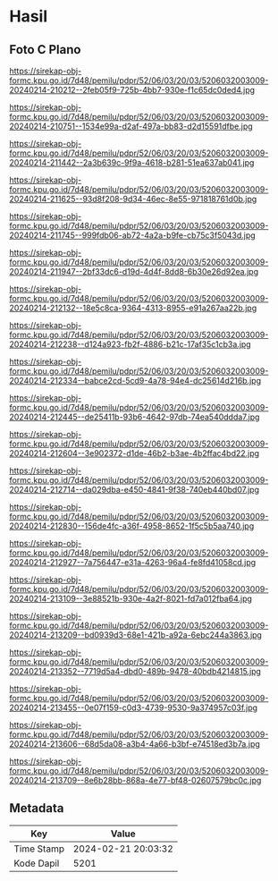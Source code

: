 # Hasil

## Foto C Plano

https://sirekap-obj-formc.kpu.go.id/7d48/pemilu/pdpr/52/06/03/20/03/5206032003009-20240214-210212--2feb05f9-725b-4bb7-930e-f1c65dc0ded4.jpg

https://sirekap-obj-formc.kpu.go.id/7d48/pemilu/pdpr/52/06/03/20/03/5206032003009-20240214-210751--1534e99a-d2af-497a-bb83-d2d15591dfbe.jpg

https://sirekap-obj-formc.kpu.go.id/7d48/pemilu/pdpr/52/06/03/20/03/5206032003009-20240214-211442--2a3b639c-9f9a-4618-b281-51ea637ab041.jpg

https://sirekap-obj-formc.kpu.go.id/7d48/pemilu/pdpr/52/06/03/20/03/5206032003009-20240214-211625--93d8f208-9d34-46ec-8e55-971818761d0b.jpg

https://sirekap-obj-formc.kpu.go.id/7d48/pemilu/pdpr/52/06/03/20/03/5206032003009-20240214-211745--999fdb06-ab72-4a2a-b9fe-cb75c3f5043d.jpg

https://sirekap-obj-formc.kpu.go.id/7d48/pemilu/pdpr/52/06/03/20/03/5206032003009-20240214-211947--2bf33dc6-d19d-4d4f-8dd8-6b30e26d92ea.jpg

https://sirekap-obj-formc.kpu.go.id/7d48/pemilu/pdpr/52/06/03/20/03/5206032003009-20240214-212132--18e5c8ca-9364-4313-8955-e91a267aa22b.jpg

https://sirekap-obj-formc.kpu.go.id/7d48/pemilu/pdpr/52/06/03/20/03/5206032003009-20240214-212238--d124a923-fb2f-4886-b21c-17af35c1cb3a.jpg

https://sirekap-obj-formc.kpu.go.id/7d48/pemilu/pdpr/52/06/03/20/03/5206032003009-20240214-212334--babce2cd-5cd9-4a78-94e4-dc25614d216b.jpg

https://sirekap-obj-formc.kpu.go.id/7d48/pemilu/pdpr/52/06/03/20/03/5206032003009-20240214-212445--de25411b-93b6-4642-97db-74ea540ddda7.jpg

https://sirekap-obj-formc.kpu.go.id/7d48/pemilu/pdpr/52/06/03/20/03/5206032003009-20240214-212604--3e902372-d1de-46b2-b3ae-4b2ffac4bd22.jpg

https://sirekap-obj-formc.kpu.go.id/7d48/pemilu/pdpr/52/06/03/20/03/5206032003009-20240214-212714--da029dba-e450-4841-9f38-740eb440bd07.jpg

https://sirekap-obj-formc.kpu.go.id/7d48/pemilu/pdpr/52/06/03/20/03/5206032003009-20240214-212830--156de4fc-a36f-4958-8652-1f5c5b5aa740.jpg

https://sirekap-obj-formc.kpu.go.id/7d48/pemilu/pdpr/52/06/03/20/03/5206032003009-20240214-212927--7a756447-e31a-4263-96a4-fe8fd41058cd.jpg

https://sirekap-obj-formc.kpu.go.id/7d48/pemilu/pdpr/52/06/03/20/03/5206032003009-20240214-213109--3e88521b-930e-4a2f-8021-fd7a012fba64.jpg

https://sirekap-obj-formc.kpu.go.id/7d48/pemilu/pdpr/52/06/03/20/03/5206032003009-20240214-213209--bd0939d3-68e1-421b-a92a-6ebc244a3863.jpg

https://sirekap-obj-formc.kpu.go.id/7d48/pemilu/pdpr/52/06/03/20/03/5206032003009-20240214-213352--7719d5a4-dbd0-489b-9478-40bdb4214815.jpg

https://sirekap-obj-formc.kpu.go.id/7d48/pemilu/pdpr/52/06/03/20/03/5206032003009-20240214-213455--0e07f159-c0d3-4739-9530-9a374957c03f.jpg

https://sirekap-obj-formc.kpu.go.id/7d48/pemilu/pdpr/52/06/03/20/03/5206032003009-20240214-213606--68d5da08-a3b4-4a66-b3bf-e74518ed3b7a.jpg

https://sirekap-obj-formc.kpu.go.id/7d48/pemilu/pdpr/52/06/03/20/03/5206032003009-20240214-213709--8e6b28bb-868a-4e77-bf48-02607579bc0c.jpg


## Metadata

| Key        | Value               |
| ---------- | ------------------- |
| Time Stamp | 2024-02-21 20:03:32 |
| Kode Dapil | 5201                |



